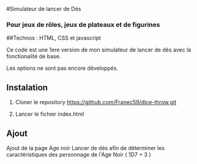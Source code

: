 #Simulateur de lancer de Dés
### Pour jeux de rôles, jeux de plateaux et de figurines


##Technos : HTML, CSS et javascript

Ce code est une 1ere version de mon simulateur de lancer de dés avec la fonctionalité de base.

Les options ne sont pas encore développés.


## Instalation

1. Cloner le repository
    https://github.com/Franec59/dice-throw.git

2. Lancer le fichier index.html


## Ajout

Ajout de la page Age noir
Lancer de dés afin de déterminer les caractéristiques des personnage de l'Age Noir ( 1D7 + 3 )
